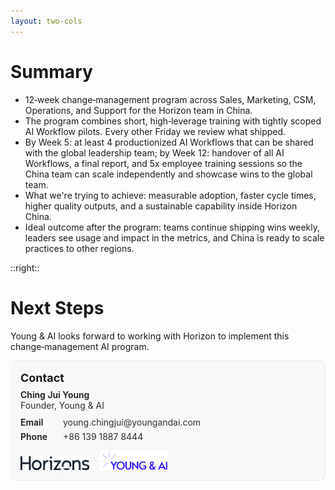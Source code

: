 ```yaml
---
layout: two-cols
---
```


# Summary

- 12‑week change‑management program across Sales, Marketing, CSM, Operations, and Support for the Horizon team in China.
- The program combines short, high‑leverage training with tightly scoped AI Workflow pilots. Every other Friday we review what shipped.
- By <span class="keyword">Week 5</span>: at least <span class="keyword">4 productionized AI Workflows</span> that can be shared with the global leadership team; by <span class="keyword">Week 12</span>: handover of all <span class="keyword">AI Workflows</span>, a <span class="keyword">final report</span>, and <span class="keyword">5x employee training sessions</span> so the China team can scale independently and showcase wins to the global team.
- What we're trying to achieve: measurable adoption, faster cycle times, higher quality outputs, and a sustainable capability inside Horizon China.
- Ideal outcome after the program: teams continue shipping wins weekly, leaders see usage and impact in the metrics, and China is ready to scale practices to other regions.

::right::

# Next Steps

Young & AI looks forward to working with <span class="keyword">Horizon</span> to implement this change‑management AI program.

<div style="padding:16px; border: 1px solid rgba(0,0,0,0.08); border-left: 4px solid var(--horizon-accent); border-radius: 8px; background: rgba(15,23,42,0.02);">
  <div style="font-size:18px; font-weight:700; margin-bottom: 8px;">Contact</div>
  <div style="font-weight:600;">Ching Jui Young</div>
  <div style="opacity:0.9; margin-bottom: 10px;">Founder, Young & AI</div>
  <div style="display:flex; gap:8px; align-items:center; margin: 6px 0;">
    <span style="font-weight:600; width:60px;">Email</span>
    <span style="opacity:0.9;">young.chingjui@youngandai.com</span>
  </div>
  <div style="display:flex; gap:8px; align-items:center; margin: 6px 0;">
    <span style="font-weight:600; width:60px;">Phone</span>
    <span style="opacity:0.9;">+86 139 1887 8444</span>
  </div>
  <div style="margin-top: 14px; display:flex; gap:16px; align-items:flex-end;">
    <img src="../images/logos/Logo-Horizons-Dark-Transparent-2-1.png" alt="Horizons logo" style="width: 110px; height: auto;" />
    <img src="../images/logos/young--ai-high-resolution-logo-transparent.png" alt="Young & AI logo" style="width: 110px; height: auto;" />
  </div>
</div>


